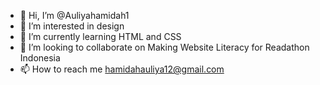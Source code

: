 - 👋 Hi, I’m @Auliyahamidah1
- 👀 I’m interested in design
- 🌱 I’m currently learning HTML and CSS
- 💞️ I’m looking to collaborate on Making Website Literacy for Readathon Indonesia
- 📫 How to reach me hamidahauliya12@gmail.com

<!---
Auliyahamidah1/Auliyahamidah1 is a ✨ special ✨ repository because its `README.md` (this file) appears on your GitHub profile.
You can click the Preview link to take a look at your changes.
--->
